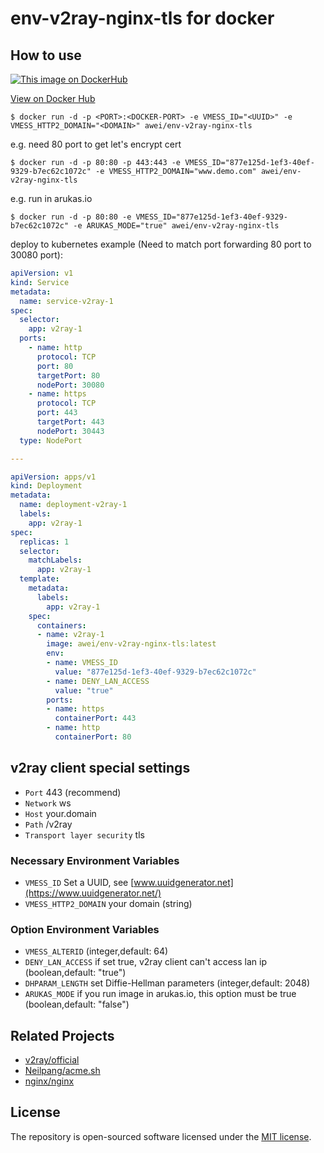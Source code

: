 # env-v2ray-nginx-tls for docker
## How to use
[![This image on DockerHub](https://img.shields.io/docker/pulls/awei/env-v2ray-nginx-tls.svg)](https://hub.docker.com/r/awei/env-v2ray-nginx-tls/)

[View on Docker Hub](https://hub.docker.com/r/awei/env-v2ray-nginx-tls)

```shell
$ docker run -d -p <PORT>:<DOCKER-PORT> -e VMESS_ID="<UUID>" -e VMESS_HTTP2_DOMAIN="<DOMAIN>" awei/env-v2ray-nginx-tls
```
e.g. need 80 port to get let's encrypt cert
```shell
$ docker run -d -p 80:80 -p 443:443 -e VMESS_ID="877e125d-1ef3-40ef-9329-b7ec62c1072c" -e VMESS_HTTP2_DOMAIN="www.demo.com" awei/env-v2ray-nginx-tls
```
e.g. run in arukas.io
```shell
$ docker run -d -p 80:80 -e VMESS_ID="877e125d-1ef3-40ef-9329-b7ec62c1072c" -e ARUKAS_MODE="true" awei/env-v2ray-nginx-tls
```
deploy to kubernetes example (Need to match port forwarding 80 port to 30080 port):
```yaml
apiVersion: v1
kind: Service
metadata:
  name: service-v2ray-1
spec:
  selector:
    app: v2ray-1
  ports:
    - name: http
      protocol: TCP
      port: 80
      targetPort: 80
      nodePort: 30080
    - name: https
      protocol: TCP
      port: 443
      targetPort: 443
      nodePort: 30443
  type: NodePort

---

apiVersion: apps/v1
kind: Deployment
metadata:
  name: deployment-v2ray-1
  labels:
    app: v2ray-1
spec:
  replicas: 1
  selector:
    matchLabels:
      app: v2ray-1
  template:
    metadata:
      labels:
        app: v2ray-1
    spec:
      containers:
      - name: v2ray-1
        image: awei/env-v2ray-nginx-tls:latest
        env:
        - name: VMESS_ID
          value: "877e125d-1ef3-40ef-9329-b7ec62c1072c"
        - name: DENY_LAN_ACCESS
          value: "true"
        ports:
        - name: https
          containerPort: 443
        - name: http
          containerPort: 80
```
## v2ray client special settings
* `Port` 443 (recommend)
* `Network` ws
* `Host` your.domain
* `Path` /v2ray
* `Transport layer security` tls

### Necessary Environment Variables
* `VMESS_ID` Set a UUID, see [www.uuidgenerator.net](https://www.uuidgenerator.net/)
* `VMESS_HTTP2_DOMAIN` your domain (string)

### Option Environment Variables
* `VMESS_ALTERID` (integer,default: 64)
* `DENY_LAN_ACCESS` if set true, v2ray client can't access lan ip (boolean,default: "true")
* `DHPARAM_LENGTH` set Diffie-Hellman parameters (integer,default: 2048)
* `ARUKAS_MODE` if you run image in arukas.io, this option must be true (boolean,default: "false")

## Related Projects
- [v2ray/official](https://hub.docker.com/r/v2ray/official)
- [Neilpang/acme.sh](https://github.com/Neilpang/acme.sh)
- [nginx/nginx](https://github.com/nginx/nginx)

## License
The repository is open-sourced software licensed under the [MIT license](https://opensource.org/licenses/MIT).
